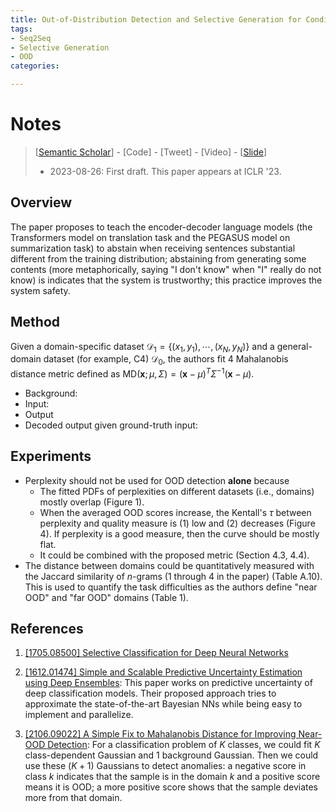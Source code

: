 ```yaml
---
title: Out-of-Distribution Detection and Selective Generation for Conditional Language Models
tags: 
- Seq2Seq
- Selective Generation
- OOD
categories:

---
```


# Notes

> [[Semantic Scholar](https://www.semanticscholar.org/paper/Out-of-Distribution-Detection-and-Selective-for-Ren-Luo/94b6f6822f364cf7b1a3a9984667c009e2ec6a65)] - [Code] - [Tweet] - [Video] - [[Slide](https://iclr.cc/media/iclr-2023/Slides/11478.pdf)]
>
> - 2023-08-26: First draft. This paper appears at ICLR '23.

## Overview

The paper proposes to teach the encoder-decoder language models (the Transformers model on translation task and the PEGASUS model on summarization task) to abstain when receiving sentences substantial different from the training distribution; abstaining from generating some contents (more metaphorically, saying "I don't know" when "I" really do not know) is indicates that the system is trustworthy; this practice improves the system safety.

## Method

Given a domain-specific dataset $\mathcal{D}_1 = \{ (x_1, y_1), \cdots, (x_N, y_N)\}$ and a general-domain dataset (for example, C4) $\mathcal{D}_0$, the authors fit 4 Mahalanobis distance metric defined as $\mathrm{MD}(\mathbf{x}; \mu, \Sigma) = (\mathbf{x} - \mu )^T \Sigma^{-1} (\mathbf{x} - \mu )$.

- Background:
- Input:
- Output
- Decoded output given ground-truth input:

## Experiments

- Perplexity should not be used for OOD detection **alone** because
  - The fitted PDFs of perplexities on different datasets (i.e., domains) mostly overlap (Figure 1).
  - When the averaged OOD scores increase, the Kentall's $\tau$ between perplexity and quality measure is (1) low and (2) decreases (Figure 4). If perplexity is a good measure, then the curve should be mostly flat.
  - It could be combined with the proposed metric (Section 4.3, 4.4).
- The distance between domains could be quantitatively measured with the Jaccard similarity of $n$-grams (1 through 4 in the paper) (Table A.10). This is used to quantify the task difficulties as the authors define "near OOD" and "far OOD" domains (Table 1).



## References

1. [[1705.08500] Selective Classification for Deep Neural Networks](https://arxiv.org/abs/1705.08500)

2. [[1612.01474] Simple and Scalable Predictive Uncertainty Estimation using Deep Ensembles](https://arxiv.org/abs/1612.01474): This paper works on predictive uncertainty of deep classification models. Their proposed approach tries to approximate the state-of-the-art Bayesian NNs while being easy to implement and parallelize.

3. [[2106.09022] A Simple Fix to Mahalanobis Distance for Improving Near-OOD Detection](https://arxiv.org/abs/2106.09022): For a classification problem of $K$ classes, we could fit $K$ class-dependent Gaussian and 1 background Gaussian. Then we could use these $(K+1)$ Gaussians to detect anomalies: a negative score in class $k$ indicates that the sample is in the domain $k$ and a positive score means it is OOD; a more positive score shows that the sample deviates more from that domain.

